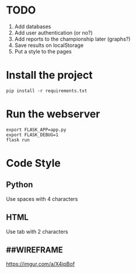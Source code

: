 TODO
======

1. Add databases
2. Add user authentication (or no?)
3. Add reports to the championship later (graphs?)
4. Save results on localStorage
5. Put a style to the pages

Install the project
===================

`pip install -r requirements.txt`

Run the webserver
=================

```
export FLASK_APP=app.py
export FLASK_DEBUG=1
flask run
```

Code Style
===========
Python
------
Use spaces with 4 characters 


HTML
----
Use tab with 2 characters


##WIREFRAME
----
https://imgur.com/a/X4ipBof
